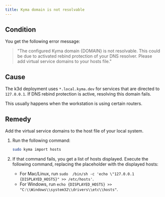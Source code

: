 ```yaml
---
title: Kyma domain is not resolvable
---
```


## Condition

You get the following error message:

>"The configured Kyma domain {DOMAIN} is not resolvable. This could be due to activated rebind protection of your DNS resolver. Please add virtual service domains to your hosts file."

## Cause

The k3d deployment uses `*.local.kyma.dev` for services that are directed to `127.0.0.1`. If DNS rebind protection is active, resolving this domain fails.

This usually happens when the workstation is using certain routers.

## Remedy

Add the virtual service domains to the host file of your local system.

1. Run the following command:

   ```bash
   sudo kyma import hosts 
   ```

2. If that command fails, you get a list of hosts displayed.
   Execute the following command, replacing the placeholder with the displayed hosts:
   - For Mac/Linux, run `sudo  /bin/sh -c 'echo \"127.0.0.1 {DISPLAYED_HOSTS}" >> /etc/hosts'`.
   - For Windows, run `echo {DISPLAYED_HOSTS} >> "C:\\Windows\\system32\\drivers\\etc\\hosts"`.
